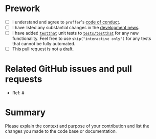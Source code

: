 # Prework

- [ ] I understand and agree to `proffer`'s [code of conduct](https://github.com/r-prof/proffer/blob/main/CODE_OF_CONDUCT.md).
- [ ] I have listed any substantial changes in the [development news](https://github.com/r-prof/proffer/blob/main/NEWS.md).
- [ ] I have added [`testthat`](https://github.com/r-lib/testthat) unit tests to [`tests/testthat`](https://github.com/r-prof/proffer/tree/main/tests/testthat) for any new functionality. Feel free to use `skip("interactive only")` for any tests that cannot be fully automated.
- [ ] This pull request is not a [draft](https://github.blog/2019-02-14-introducing-draft-pull-requests).

# Related GitHub issues and pull requests

- Ref: #

# Summary

Please explain the context and purpose of your contribution and list the changes you made to the code base or documentation.
